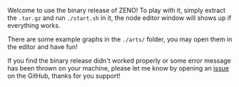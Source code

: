 Welcome to use the binary release of ZENO! To play with it, simply extract the `.tar.gz` and run `./start.sh` in it, the node editor window will shows up if everything works.

There are some example graphs in the `./arts/` folder, you may open them in the editor and have fun!

If you find the binary release didn't worked properly or some error message has been thrown on your machine, please let me know by opening an [issue](https://github.com/zensim-dev/zeno/issues) on the GitHub, thanks for you support!
